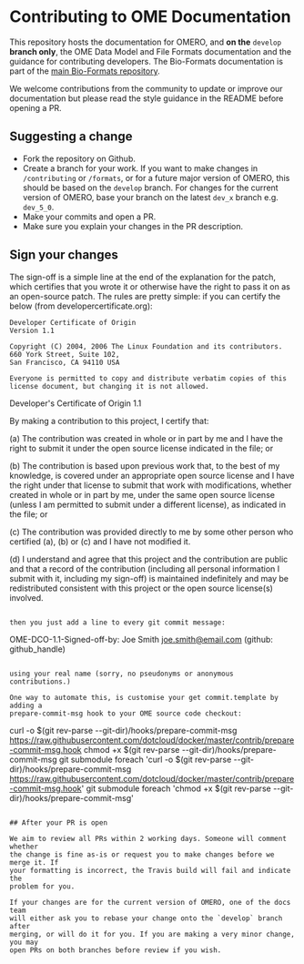 # Contributing to OME Documentation

This repository hosts the documentation for OMERO, and **on the** `develop`
**branch only**, the OME Data Model and File Formats documentation and the
guidance for contributing developers. The Bio-Formats documentation is part of
the
[main Bio-Formats repository](https://github.com/openmicroscopy/bioformats).

We welcome contributions from the community to update or improve our
documentation but please read the style guidance in the README before opening
a PR.

## Suggesting a change

* Fork the repository on Github.
* Create a branch for your work. If you want to make changes in
  `/contributing` or `/formats`, or for a future major version of
  OMERO, this should be based on the `develop` branch. For changes for the
  current version of OMERO, base your branch on the latest `dev_x` branch e.g.
  `dev_5_0`.
* Make your commits and open a PR.
* Make sure you explain your changes in the PR description.

## Sign your changes

The sign-off is a simple line at the end of the explanation for the patch, which certifies that you wrote it or otherwise have the right to pass it on as an open-source patch. The rules are pretty simple: if you can certify the below (from developercertificate.org):

```
Developer Certificate of Origin
Version 1.1

Copyright (C) 2004, 2006 The Linux Foundation and its contributors.
660 York Street, Suite 102,
San Francisco, CA 94110 USA

Everyone is permitted to copy and distribute verbatim copies of this
license document, but changing it is not allowed.

````
Developer's Certificate of Origin 1.1

By making a contribution to this project, I certify that:

(a) The contribution was created in whole or in part by me and I
    have the right to submit it under the open source license
    indicated in the file; or

(b) The contribution is based upon previous work that, to the best
    of my knowledge, is covered under an appropriate open source
    license and I have the right under that license to submit that
    work with modifications, whether created in whole or in part
    by me, under the same open source license (unless I am
    permitted to submit under a different license), as indicated
    in the file; or

(c) The contribution was provided directly to me by some other
    person who certified (a), (b) or (c) and I have not modified
    it.

(d) I understand and agree that this project and the contribution
    are public and that a record of the contribution (including all
    personal information I submit with it, including my sign-off) is
    maintained indefinitely and may be redistributed consistent with
    this project or the open source license(s) involved.
```

then you just add a line to every git commit message:

```
OME-DCO-1.1-Signed-off-by: Joe Smith <joe.smith@email.com> (github: github_handle)
```

using your real name (sorry, no pseudonyms or anonymous contributions.)

One way to automate this, is customise your get commit.template by adding a 
prepare-commit-msg hook to your OME source code checkout:

```
curl -o $(git rev-parse --git-dir)/hooks/prepare-commit-msg https://raw.githubusercontent.com/dotcloud/docker/master/contrib/prepare-commit-msg.hook 
chmod +x $(git rev-parse --git-dir)/hooks/prepare-commit-msg
git submodule foreach 'curl -o $(git rev-parse --git-dir)/hooks/prepare-commit-msg https://raw.githubusercontent.com/dotcloud/docker/master/contrib/prepare-commit-msg.hook'
git submodule foreach 'chmod +x $(git rev-parse --git-dir)/hooks/prepare-commit-msg'

```

## After your PR is open

We aim to review all PRs within 2 working days. Someone will comment whether
the change is fine as-is or request you to make changes before we merge it. If
your formatting is incorrect, the Travis build will fail and indicate the
problem for you.

If your changes are for the current version of OMERO, one of the docs team
will either ask you to rebase your change onto the `develop` branch after
merging, or will do it for you. If you are making a very minor change, you may
open PRs on both branches before review if you wish.